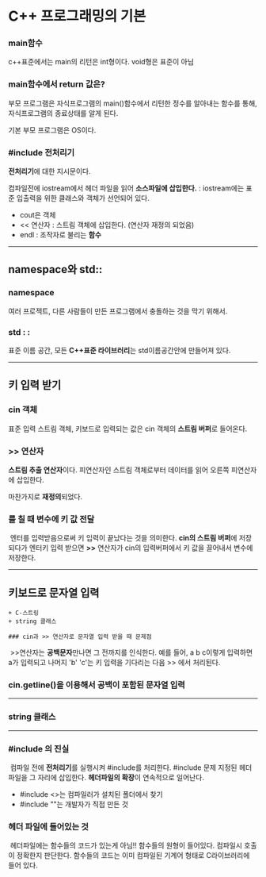 # C++ 프로그래밍의 기본

### main함수

c++표준에서는 main의 리턴은 int형이다. void형은 표준이 아님

### main함수에서 return 값은?

부모 프로그램은 자식프로그램의 main()함수에서 리턴한 정수를 알아내는 함수를 통해, 자식프로그램의 종료상태를 알게 된다.

기본 부모 프로그램은 OS이다.

### #include <iostream> 전처리기

**전처리기**에 대한 지시문이다.

컴파일전에 iostream에서 헤더 파일을 읽어 **소스파일에 삽입한다.** : iostream에는 표준 입출력을 위한 클래스와 객체가 선언되어 있다.

+ cout은 객체
+ << 연산자 : 스트림 객체에 삽입한다. (연산자 재정의 되었음)
+ endl : 조작자로 불리는 **함수**

---

## namespace와 std::

### namespace

여러 프로젝트, 다른 사람들이 만든 프로그램에서 충돌하는 것을 막기 위해서.

### std : :

표준 이름 공간, 모든 **C++표준 라이브러리**는 std이름공간안에 만들어져 있다.

---

## 키 입력 받기

### cin 객체

표준 입력 스트림 객체, 키보드로 입력되는 값은 cin 객체의 **스트림 버퍼**로 들어온다.

### >> 연산자

**스트림 추출 연산자**이다. 피연산자인 스트림 객체로부터 데이터를 읽어 오른쪽 피연산자에 삽입한다.

마찬가지로 **재정의**되었다.

### <Enter>를 칠 때 변수에 키 값 전달

​	엔터를 입력받음으로써 키 입력이 끝났다는 것을 의미한다. **cin의 스트림 버퍼**에 저장되다가 엔터키 입력 받으면 **>>** 연산자가 cin의 입력버퍼에서 키 값을 끌어내서 변수에 저장한다.

---

## 키보드로 문자열 입력

	+ C-스트링
	+ string 클래스

	### cin과 >> 연산자로 문자열 입력 받을 때 문제점

​	>>연산자는 **공백문자**만나면 그 전까지를 인식한다. 예를 들어, a b c이렇게 입력하면 a가 입력되고 나머지 'b' 'c'는 키 입력을 기다리는 다음 >> 에서 처리된다.

### cin.getline()을 이용해서 공백이 포함된 문자열 입력

---

### string 클래스

---

### #include <iostream>의 진실

​	컴파일 전에 **전처리기**를 실행시켜 #include를 처리한다. #include 문제 지정된 헤더파일을 그 자리에 삽입한다. **헤더파일의 확장**이 연속적으로 일어난다.

+ #include <>는 컴파일러가 설치된 폴더에서 찾기
+ #include ""는 개발자가 직접 만든 것

### 헤더 파일에 들어있는 것

​	헤더파일에는 함수들의 코드가 있는게 아님!! 함수들의 원형이 들어있다. 컴파일시 호출이 정확한지 판단한다. 함수들의 코드는 이미 컴파일된 기계어 형태로 C라이브러리에 들어 있다.

